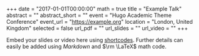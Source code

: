 +++
date = "2017-01-01T00:00:00"
math = true
title = "Example Talk"
abstract = ""
abstract_short = ""
event = "Hugo Academic Theme Conference"
event_url = "https://example.org"
location = "London, United Kingdom"
selected = false
url_pdf = ""
url_slides = ""
url_video = ""
+++

Embed your slides or video here using [shortcodes](https://gcushen.github.io/hugo-academic-demo/post/writing-markdown-latex/). Further details can easily be added using *Markdown* and $\rm \LaTeX$ math code. 
